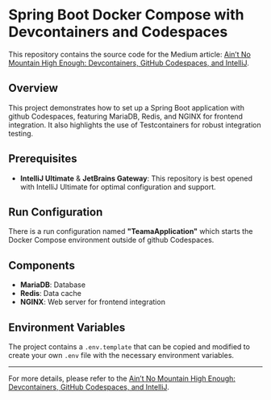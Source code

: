 # Spring Boot Docker Compose with Devcontainers and Codespaces

This repository contains the source code for the Medium
article: [Ain’t No Mountain High Enough: Devcontainers, GitHub Codespaces, and IntelliJ](https://medium.com/code-and-coffee/aint-no-mountain-high-enough-devcontainers-github-codespaces-and-intellij-8ad4a42e2b3b).

## Overview

This project demonstrates how to set up a Spring Boot application with github Codespaces, featuring MariaDB, Redis, and
NGINX for frontend integration. It also highlights the use of Testcontainers for robust integration testing.

## Prerequisites

- **IntelliJ Ultimate** & **JetBrains Gateway**: This repository is best opened with IntelliJ Ultimate for optimal configuration and support.

## Run Configuration

There is a run configuration named **"TeamaApplication"** which starts the Docker Compose environment outside of
github Codespaces.

## Components

- **MariaDB**: Database
- **Redis**: Data cache
- **NGINX**: Web server for frontend integration

## Environment Variables

The project contains a `.env.template` that can be copied and modified to create your own `.env` file with the necessary
environment variables.

---

For more details, please refer to
the [Ain’t No Mountain High Enough: Devcontainers, GitHub Codespaces, and IntelliJ](https://medium.com/code-and-coffee/aint-no-mountain-high-enough-devcontainers-github-codespaces-and-intellij-8ad4a42e2b3b).

